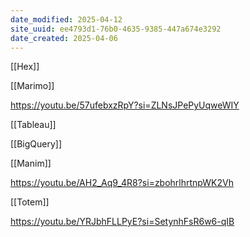 ```yaml
---
date_modified: 2025-04-12
site_uuid: ee4793d1-76b0-4635-9385-447a674e3292
date_created: 2025-04-06
---
```


[[Hex]]

[[Marimo]]

https://youtu.be/57ufebxzRpY?si=ZLNsJPePyUqweWIY

[[Tableau]]

[[BigQuery]]

[[Manim]]

https://youtu.be/AH2_Aq9_4R8?si=zbohrlhrtnpWK2Vh

[[Totem]]

https://youtu.be/YRJbhFLLPyE?si=SetynhFsR6w6-qIB